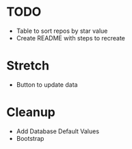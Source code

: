 # TODO
* Table to sort repos by star value
* Create README with steps to recreate

# Stretch
* Button to update data

# Cleanup
* Add Database Default Values
* Bootstrap